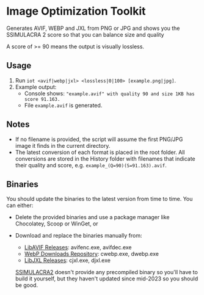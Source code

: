 # Image Optimization Toolkit

Generates AVIF, WEBP and JXL from PNG or JPG and shows you the SSIMULACRA 2 score so that you can balance size and quality

A score of >= 90 means the output is visually lossless.

## Usage

1. Run `iot <avif|webp|jxl> <lossless|0|100> [example.png|jpg]`.
2. Example output:
   - Console shows: `"example.avif" with quality 90 and size 1KB has score 91.163.`
   - File `example.avif` is generated.

## Notes

- If no filename is provided, the script will assume the first PNG/JPG image it finds in the current directory.
- The latest conversion of each format is placed in the root folder. All conversions are stored in the History folder with filenames that indicate their quality and score, e.g. `example_(Q=90)(S=91.163).avif`.

## Binaries

You should update the binaries to the latest version from time to time. You can either:

- Delete the provided binaries and use a package manager like Chocolatey, Scoop or WinGet, or
- Download and replace the binaries manually from:

  - [LibAVIF Releases](https://github.com/AOMediaCodec/libavif/releases): avifenc.exe, avifdec.exe
  - [WebP Downloads Repository](https://storage.googleapis.com/downloads.webmproject.org/releases/webp/index.html): cwebp.exe, dwebp.exe
  - [LibJXL Releases](https://github.com/libjxl/libjxl/releases): cjxl.exe, djxl.exe

  [SSIMULACRA2](https://github.com/cloudinary/ssimulacra2) doesn't provide any precompiled binary so you'll have to build it yourself, but they haven't updated since mid-2023 so you should be good.
